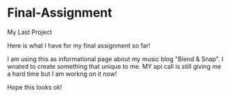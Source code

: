 # Final-Assignment
My Last Project

Here is what I have for my final assignment so far!

I am using this as informational page about my music blog "Blend & Snap". I wnated to create something that unique to me. MY api call is still giving me a hard time but I am workng on it now! 

Hope this looks ok! 
